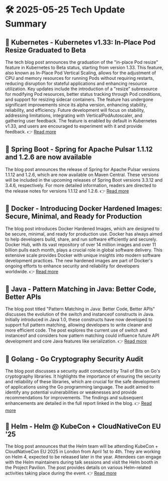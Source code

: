 # 🛠️ 2025-05-25 Tech Update Summary

## 🔹 Kubernetes - Kubernetes v1.33: In-Place Pod Resize Graduated to Beta
The tech blog post announces the graduation of the "in-place Pod resize" feature in Kubernetes to Beta status, starting from version 1.33. This feature, also known as In-Place Pod Vertical Scaling, allows for the adjustment of CPU and memory resources for running Pods without requiring restarts, reducing disruption for stateful applications and enhancing resource utilization. Key updates include the introduction of a "resize" subresource for modifying Pod resources, better status tracking through Pod conditions, and support for resizing sidecar containers. The feature has undergone significant improvements since its alpha version, enhancing stability, reliability, and efficiency. Future development will focus on stability, addressing limitations, integrating with VerticalPodAutoscaler, and gathering user feedback. The feature is enabled by default in Kubernetes v1.33, and users are encouraged to experiment with it and provide feedback.
👉 [Read more](https://kubernetes.io/blog/2025/05/16/kubernetes-v1-33-in-place-pod-resize-beta/)

## 🔹 Spring Boot - Spring for Apache Pulsar 1.1.12 and 1.2.6 are now available
The blog post announces the release of Spring for Apache Pulsar versions 1.1.12 and 1.2.6, which are now available on Maven Central. These versions will be included in the upcoming releases of Spring Boot versions 3.3.12 and 3.4.6, respectively. For more detailed information, readers are directed to the release notes for versions 1.1.12 and 1.2.6.
👉 [Read more](https://spring.io/blog/2025/05/25/spring-for-apache-pulsar-1-1-12-and-1-2-6-are-now-available)

## 🔹 Docker - Introducing Docker Hardened Images: Secure, Minimal, and Ready for Production
The blog post introduces Docker Hardened Images, which are designed to be secure, minimal, and ready for production use. Docker has always aimed to help developers build, share, and run software efficiently and securely. Docker Hub, with its vast repository of over 14 million images and over 11 billion pulls each month, plays a crucial role in global software delivery. This extensive scale provides Docker with unique insights into modern software development practices. The new hardened images are part of Docker's ongoing efforts to enhance security and reliability for developers worldwide.
👉 [Read more](https://www.docker.com/blog/introducing-docker-hardened-images/)

## 🔹 Java - Pattern Matching in Java: Better Code, Better APIs
The blog post titled "Pattern Matching in Java: Better Code, Better APIs" discusses the evolution of the switch and instanceof constructs in Java. Initially introduced in Java 1.0, these constructs have now developed to support full pattern matching, allowing developers to write cleaner and more efficient code. The post explores the current use of switch and instanceof and considers how pattern matching could influence future API development and core Java features like serialization.
👉 [Read more](https://inside.java/2025/05/24/javaone-pattern-matching/)

## 🔹 Golang - Go Cryptography Security Audit
The blog post discusses a security audit conducted by Trail of Bits on Go's cryptography libraries. It highlights the importance of ensuring the security and reliability of these libraries, which are crucial for the safe development of applications using the Go programming language. The audit aimed to identify any potential vulnerabilities or weaknesses and provide recommendations for improvements. The findings and subsequent enhancements are detailed in the full report linked in the blog.
👉 [Read more](https://go.dev/blog/tob-crypto-audit)

## 🔹 Helm - Helm @ KubeCon + CloudNativeCon EU '25
The blog post announces that the Helm team will be attending KubeCon + CloudNativeCon EU 2025 in London from April 1st to 4th. They are working on Helm 4, expected to be released later in the year. Attendees can engage with the Helm maintainers during talk sessions and visit the Helm booth in the Project Pavilion. The post provides details on various Helm-related activities taking place during the event.
👉 [Read more](https://helm.sh/blog/helm-at-kubecon-eu-25/)

